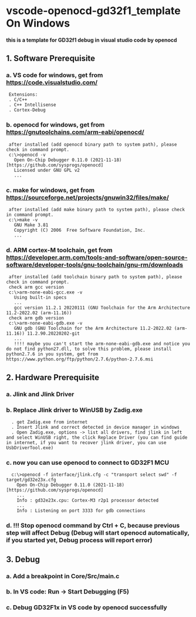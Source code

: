 # vscode-openocd-gd32f1_template On Windows
#### this is a template for GD32f1 debug in visual studio code by openocd
## 1. Software Prerequisite
   ### a. VS code for windows, get from https://code.visualstudio.com/
     Extensions:
     . C/C++
     . C++ Intellisense
     . Cortex-Debug
   ### b. openocd for windows, get from https://gnutoolchains.com/arm-eabi/openocd/
     after installed (add openocd binary path to system path), please check in command prompt.
     c:\>openocd -v
       Open On-Chip Debugger 0.11.0 (2021-11-18) [https://github.com/sysprogs/openocd]
       Licensed under GNU GPL v2
       ...
   ### c. make for windows, get from https://sourceforge.net/projects/gnuwin32/files/make/
     after installed (add make binary path to system path), please check in command prompt.
     c:\>make -v
       GNU Make 3.81
       Copyright (C) 2006  Free Software Foundation, Inc.
       ...
   ### d. ARM cortex-M toolchain, get from https://developer.arm.com/tools-and-software/open-source-software/developer-tools/gnu-toolchain/gnu-rm/downloads
     after installed (add toolchain binary path to system path), please check in command prompt.
     check arm gcc version
     c:\>arm-none-eabi-gcc.exe -v
       Using built-in specs
       ...
       gcc version 11.2.1 20220111 (GNU Toolchain for the Arm Architecture 11.2-2022.02 (arm-11.16))
     check arm gdb version
     c:\>arm-none-eabi-gdb.exe -v
       GNU gdb (GNU Toolchain for the Arm Architecture 11.2-2022.02 (arm-11.16)) 11.2.90.20220202-git
       ...
       !!!! maybe you can't start the arm-none-eabi-gdb.exe and notice you do not find python27.dll, to solve this problem, please install python2.7.6 in you system, get from https://www.python.org/ftp/python/2.7.6/python-2.7.6.msi
## 2. Hardware Prerequisite
   ### a. Jlink and Jlink Driver
   ### b. Replace Jlink driver to WinUSB by Zadig.exe
      . get Zadig.exe from internet
      . Insert Jlink and correct detected in device manager in windows
      . Open Zadig.exe, options -> list all drivers, find jlink in left and select WinUSB right, the click Replace Driver (you can find guide in internet, if you want to recover jlink driver, you can use UsbDriverTool.exe)
   ### c. now you can use openocd to connect to GD32F1 MCU
      c:\>openocd -f interface/jlink.cfg -c "transport select swd" -f target/gd32e23x.cfg
        Open On-Chip Debugger 0.11.0 (2021-11-18) [https://github.com/sysprogs/openocd]
        ...
        Info : gd32e23x.cpu: Cortex-M3 r2p1 processor detected
        ...
        Info : Listening on port 3333 for gdb connections
   ### d. !!! Stop openocd command by Ctrl + C, because previous step will affect Debug (Debug will start openocd automatically, if you started yet, Debug process will report error)
## 3. Debug
   ### a. Add a breakpoint in Core/Src/main.c
   ### b. In VS code: Run -> Start Debugging (F5)
   ### c. Debug GD32F1x in VS code by openocd successfully

